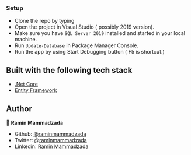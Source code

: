 
### Setup

- Clone the repo by typing
- Open the project in Visual Studio ( possibly 2019 version).
- Make sure you have `SQL Server 2019` installed and started in your local machine.
- Run `Update-Database` in Package Manager Console.
- Run the app by using Start Debugging button ( F5 is shortcut.)

## Built with the following tech stack

- [.Net Core](https://dotnet.microsoft.com/download)
- [Entity Framework](https://docs.microsoft.com/en-us/ef/)

## Author

👤 **Ramin Mammadzada**

- Github: [@raminmammadzada](https://github.com/raminmammadzada)
- Twitter: [@raminmammadzada](https://twitter.com/raminmammadzada)
- Linkedin: [Ramin Mammadzada](https://www.linkedin.com/in/raminmammadzada/)




